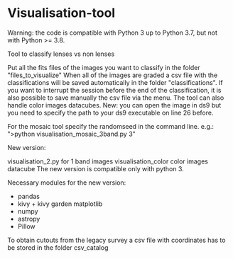 



# Visualisation-tool

Warning: the code is compatible with Python 3 up to Python 3.7, but not with Python >= 3.8. 

Tool to classify lenses vs non lenses

Put all the fits files of the images you want to classify in the folder "files_to_visualize"
When all of the images are graded a csv file with the classifications will be saved automatically in the folder "classifications".
If you want to interrupt the session before the end of the classification, it is also possible to save manually the csv file via the menu.
The tool can also handle color images datacubes.
New: you can open the image in ds9 but you need to specify the path to your ds9 executable on line 26 before.

For the mosaic tool specify the randomseed in the command line. e.g.:
">python visualisation_mosaic_3band.py 3"



New version:

visualisation_2.py for 1 band images
visualisation_color color images datacube
The new version is compatible only with python 3.

Necessary modules for the new version:
- pandas
- kivy + kivy garden matplotlib
- numpy
- astropy
- Pillow


To obtain cutouts from the legacy survey a csv file with coordinates has to be stored in the folder csv_catalog
